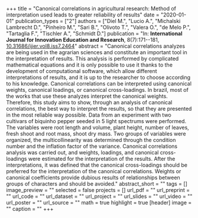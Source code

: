 +++
title = "Canonical correlations in agricultural research: Method of interpretation used leads to greater reliability of results"
date = "2020-01-01"
publication_types = ["2"]
authors = ["Diel M.", "Lucio A.", "Michalski Lambrecht D.", "Pinheiro M.", "Sari B.", "Olivoto T.", "Valera O.", "de Melo P.", "Tartaglia F.", "Tischler A.", "Schmidt D."]
publication = "In: **International Journal for Innovation Education and Research**, 8(7):171--181, [10.31686/ijier.vol8.iss7.2464](10.31686/ijier.vol8.iss7.2464)"
abstract = "Canonical correlations analyzes are being used in the agrarian sciences and constitute an important tool in the interpretation of results. This analysis is performed by complicated mathematical equations and it is only possible to use it thanks to the development of computational software, which allow different interpretations of results, and it is up to the researcher to choose according to his knowledge. Canonical correlations can be interpreted using canonical weights, canonical loadings, or canonical cross-loadings. In brazil, most of the works that use these analyzes interpret the canonical weights. Therefore, this study aims to show, through an analysis of canonical correlations, the best way to interpret the results, so that they are presented in the most reliable way possible. Data from an experiment with two cultivars of biquinho pepper seeded in 5 light spectrums were performed. The variables were root length and volume, plant height, number of leaves, fresh shoot and root mass, shoot dry mass. Two groups of variables were organized, the multicollinearity was determined through the condition number and the inflation factor of the variance. Canonical correlations analysis was carried out, and weights, loadings, and canonical cross-loadings were estimated for the interpretation of the results. After the interpretations, it was defined that the canonical cross-loadings should be preferred for the interpretation of the canonical correlations. Weights or canonical coefficients provide dubious results of relationships between groups of characters and should be avoided."
abstract_short = ""
tags = []
image_preview = ""
selected = false
projects = []
url_pdf = ""
url_preprint = ""
url_code = ""
url_dataset = ""
url_project = ""
url_slides = ""
url_video = ""
url_poster = ""
url_source = ""
math = true
highlight = true
[header]
image = ""
caption = ""
+++
